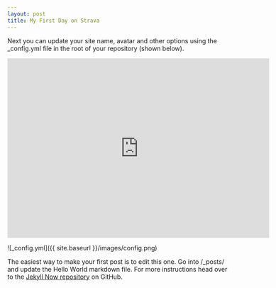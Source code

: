 ```yaml
---
layout: post
title: My First Day on Strava
---
```


Next you can update your site name, avatar and other options using the _config.yml file in the root of your repository (shown below).

<iframe height='405' width='590' frameborder='0' allowtransparency='true' scrolling='no' src='https://www.strava.com/activities/3189813801/embed/cf27cd9d97d3692d55bdd748308f20a48ca3c1df'></iframe>

![_config.yml]({{ site.baseurl }}/images/config.png)

The easiest way to make your first post is to edit this one. Go into /_posts/ and update the Hello World markdown file. For more instructions head over to the [Jekyll Now repository](https://github.com/barryclark/jekyll-now) on GitHub.
